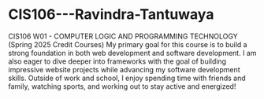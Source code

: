 # CIS106---Ravindra-Tantuwaya
CIS106 W01 - COMPUTER LOGIC AND PROGRAMMING TECHNOLOGY (Spring 2025 Credit Courses)
My primary goal for this course is to build a strong foundation in both web development and software development. I am also eager to dive deeper into frameworks with the goal of building impressive website projects while advancing my software development skills. Outside of work and school, I enjoy spending time with friends and family, watching sports, and working out to stay active and energized!
